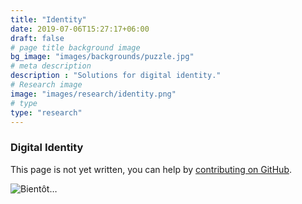 ```yaml
---
title: "Identity"
date: 2019-07-06T15:27:17+06:00
draft: false
# page title background image
bg_image: "images/backgrounds/puzzle.jpg"
# meta description
description : "Solutions for digital identity."
# Research image
image: "images/research/identity.png"
# type
type: "research"
---
```


### Digital Identity


This page is not yet written, you can help by [contributing on GitHub](https://github.com/foopgp/foopgp-hugowebsite/blob/test/content/english/research/theme-identity.md).

![Bientôt…](/images/comingsoon.jpg)
